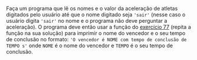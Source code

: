 Faça um programa que lê os nomes e o valor da aceleração de atletas digitados pelo usuário até que o nome digitado seja `'sair'` (nesse caso o usuário digita `'sair'` no nome e o programa não deve perguntar a aceleração). O programa deve então usar a função do [exercício 77](/exercicio/77) (repita a função na sua solução) para imprimir o nome do vencedor e o seu tempo de conclusão no formato: `'O vencedor é NOME com tempo de conclusão de TEMPO s'` onde `NOME` é o nome do vencedor e `TEMPO` é o seu tempo de conclusão.